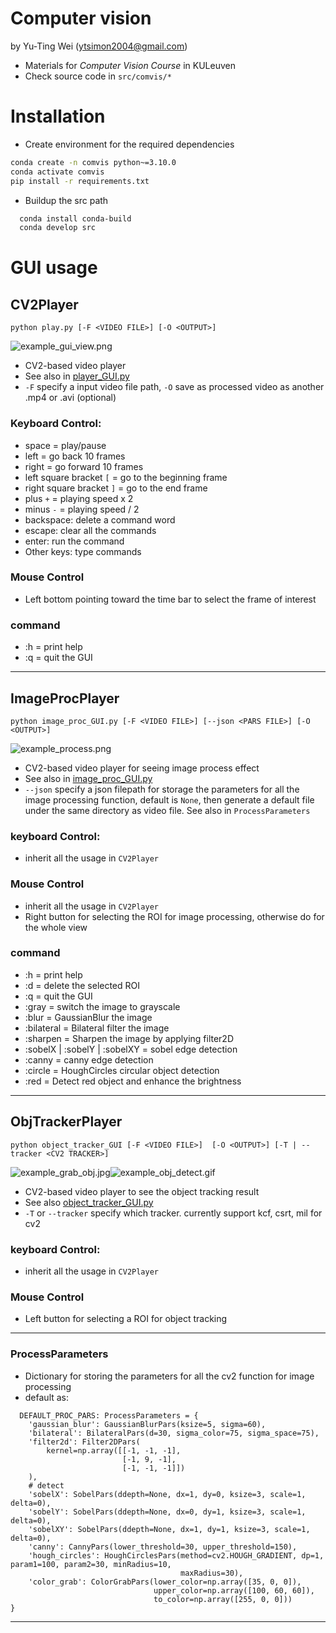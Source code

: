 Computer vision
======== 
by Yu-Ting Wei (ytsimon2004@gmail.com)

- Materials for *Computer Vision Course* in KULeuven
- Check source code in `src/comvis/*`


# Installation

- Create environment for the required dependencies

```bash
conda create -n comvis python~=3.10.0
conda activate comvis
pip install -r requirements.txt
```

- Buildup the src path

```bash
  conda install conda-build
  conda develop src
```

# GUI usage
## CV2Player 
~~~
python play.py [-F <VIDEO FILE>] [-O <OUTPUT>]
~~~
![example_gui_view.png](figures%2Fexample_gui_view.png)
- CV2-based video player 
- See also in [player_GUI.py](./src/comvis/gui/player_GUI.py)
- `-F` specify a input video file path, `-O` save as processed video as another .mp4 or .avi (optional) 

### Keyboard Control:
- space = play/pause
- left = go back 10 frames
- right = go forward 10 frames
- left square bracket `[` = go to the beginning frame
- right square bracket `]` = go to the end frame
- plus `+` = playing speed x 2
- minus `-` = playing speed / 2
- backspace: delete a command word
- escape: clear all the commands
- enter: run the command
- Other keys: type commands

### Mouse Control
- Left bottom pointing toward the time bar to select the frame of interest

### command
- :h = print help
- :q = quit the GUI
  
-----------------------

## ImageProcPlayer
~~~
python image_proc_GUI.py [-F <VIDEO FILE>] [--json <PARS FILE>] [-O <OUTPUT>]
~~~
![example_process.png](figures%2Fexample_process.png)
- CV2-based video player for seeing image process effect
- See also in [image_proc_GUI.py](./src/comvis/gui/image_proc_GUI.py)
- `--json` specify a json filepath for storage the parameters for all the image processing function,
    default is `None`, then generate a default file under the same directory as video file. See also in `ProcessParameters`

### keyboard Control:
- inherit all the usage in `CV2Player`
  
### Mouse Control
- inherit all the usage in `CV2Player`
- Right button for selecting the ROI for image processing, otherwise do for the whole view

### command
- :h = print help
- :d = delete the selected ROI
- :q = quit the GUI
- :gray = switch the image to grayscale
- :blur = GaussianBlur the image 
- :bilateral = Bilateral filter the image
- :sharpen = Sharpen the image by applying filter2D
- :sobelX | :sobelY | :sobelXY = sobel edge detection
- :canny = canny edge detection
- :circle = HoughCircles circular object detection
- :red = Detect red object and enhance the brightness

--------------

## ObjTrackerPlayer
~~~
python object_tracker_GUI [-F <VIDEO FILE>]  [-O <OUTPUT>] [-T | --tracker <CV2 TRACKER>]
~~~

![example_grab_obj.jpg](figures%2Fexample_grab_obj.jpg)![example_obj_detect.gif](figures%2Fexample_obj_detect.gif)

- CV2-based video player to see the object tracking result
- See also [object_tracker_GUI.py](src%2Fcomvis%2Fgui%2Fobject_tracker_GUI.py)
- `-T` or `--tracker` specify which tracker. currently support kcf, csrt, mil for cv2

### keyboard Control:
- inherit all the usage in `CV2Player`

### Mouse Control
- Left button for selecting a ROI for object tracking

--------------

### ProcessParameters
- Dictionary for storing the parameters for all the cv2 function for image processing 
- default as:
~~~
  DEFAULT_PROC_PARS: ProcessParameters = {
    'gaussian_blur': GaussianBlurPars(ksize=5, sigma=60),
    'bilateral': BilateralPars(d=30, sigma_color=75, sigma_space=75),
    'filter2d': Filter2DPars(
        kernel=np.array([[-1, -1, -1],
                         [-1, 9, -1],
                         [-1, -1, -1]])
    ),
    # detect
    'sobelX': SobelPars(ddepth=None, dx=1, dy=0, ksize=3, scale=1, delta=0),
    'sobelY': SobelPars(ddepth=None, dx=0, dy=1, ksize=3, scale=1, delta=0),
    'sobelXY': SobelPars(ddepth=None, dx=1, dy=1, ksize=3, scale=1, delta=0),
    'canny': CannyPars(lower_threshold=30, upper_threshold=150),
    'hough_circles': HoughCirclesPars(method=cv2.HOUGH_GRADIENT, dp=1, param1=100, param2=30, minRadius=10,
                                      maxRadius=30),
    'color_grab': ColorGrabPars(lower_color=np.array([35, 0, 0]),
                                upper_color=np.array([100, 60, 60]),
                                to_color=np.array([255, 0, 0]))
}

  ~~~

----